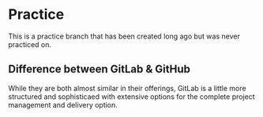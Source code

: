 # Practice
This is a practice branch that has been created long ago but was never practiced on.

## Difference between GitLab & GitHub
While they are both almost similar in their offerings, GitLab is a little more structured and sophisticaed with extensive options for the complete project management and delivery option.
